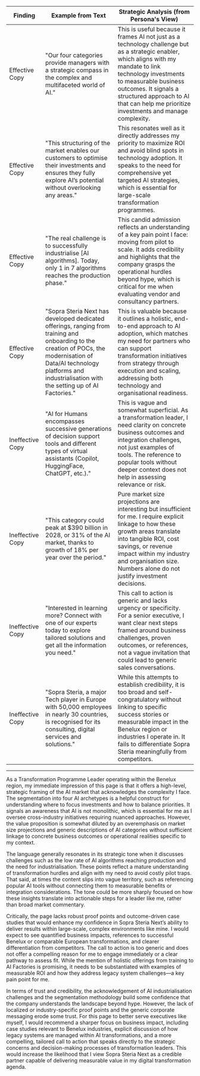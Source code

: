 | Finding          | Example from Text                                                                                                   | Strategic Analysis (from Persona's View)                                                                                                                                                                                                                                                                      |
| ---------------- | ------------------------------------------------------------------------------------------------------------------ | ------------------------------------------------------------------------------------------------------------------------------------------------------------------------------------------------------------------------------------------------------------------------------------------------------------- |
| Effective Copy   | "Our four categories provide managers with a strategic compass in the complex and multifaceted world of AI."        | This is useful because it frames AI not just as a technology challenge but as a strategic enabler, which aligns with my mandate to link technology investments to measurable business outcomes. It signals a structured approach to AI that can help me prioritize investments and manage complexity.                 |
| Effective Copy   | "This structuring of the market enables our customers to optimise their investments and ensures they fully explore AI’s potential without overlooking any areas." | This resonates well as it directly addresses my priority to maximize ROI and avoid blind spots in technology adoption. It speaks to the need for comprehensive yet targeted AI strategies, which is essential for large-scale transformation programmes.                                                           |
| Effective Copy   | "The real challenge is to successfully industrialise [AI algorithms]. Today, only 1 in 7 algorithms reaches the production phase." | This candid admission reflects an understanding of a key pain point I face: moving from pilot to scale. It adds credibility and highlights that the company grasps the operational hurdles beyond hype, which is critical for me when evaluating vendor and consultancy partners.                                    |
| Effective Copy   | "Sopra Steria Next has developed dedicated offerings, ranging from training and onboarding to the creation of POCs, the modernisation of Data/AI technology platforms and industrialisation with the setting up of AI Factories." | This is valuable because it outlines a holistic, end-to-end approach to AI adoption, which matches my need for partners who can support transformation initiatives from strategy through execution and scaling, addressing both technology and organisational readiness.                                                |
| Ineffective Copy | "AI for Humans encompasses successive generations of decision support tools and different types of virtual assistants (Copilot, HuggingFace, ChatGPT, etc.)." | This is vague and somewhat superficial. As a transformation leader, I need clarity on concrete business outcomes and integration challenges, not just examples of tools. The reference to popular tools without deeper context does not help in assessing relevance or risk.                                         |
| Ineffective Copy | "This category could peak at $390 billion in 2028, or 31% of the AI market, thanks to growth of 18% per year over the period." | Pure market size projections are interesting but insufficient for me. I require explicit linkage to how these growth areas translate into tangible ROI, cost savings, or revenue impact within my industry and organisation size. Numbers alone do not justify investment decisions.                                  |
| Ineffective Copy | "Interested in learning more? Connect with one of our experts today to explore tailored solutions and get all the information you need." | This call to action is generic and lacks urgency or specificity. For a senior executive, I want clear next steps framed around business challenges, proven outcomes, or references, not a vague invitation that could lead to generic sales conversations.                                                           |
| Ineffective Copy | "Sopra Steria, a major Tech player in Europe with 50,000 employees in nearly 30 countries, is recognised for its consulting, digital services and solutions." | While this attempts to establish credibility, it is too broad and self-congratulatory without linking to specific success stories or measurable impact in the Benelux region or industries I operate in. It fails to differentiate Sopra Steria meaningfully from competitors.                                       |

---

As a Transformation Programme Leader operating within the Benelux region, my immediate impression of this page is that it offers a high-level, strategic framing of the AI market that acknowledges the complexity I face. The segmentation into four AI archetypes is a helpful construct for understanding where to focus investments and how to balance priorities. It signals an awareness that AI is not monolithic, which is essential for me as I oversee cross-industry initiatives requiring nuanced approaches. However, the value proposition is somewhat diluted by an overemphasis on market size projections and generic descriptions of AI categories without sufficient linkage to concrete business outcomes or operational realities specific to my context.

The language generally resonates in its strategic tone when it discusses challenges such as the low rate of AI algorithms reaching production and the need for industrialisation. These points reflect a mature understanding of transformation hurdles and align with my need to avoid costly pilot traps. That said, at times the content slips into vague territory, such as referencing popular AI tools without connecting them to measurable benefits or integration considerations. The tone could be more sharply focused on how these insights translate into actionable steps for a leader like me, rather than broad market commentary.

Critically, the page lacks robust proof points and outcome-driven case studies that would enhance my confidence in Sopra Steria Next’s ability to deliver results within large-scale, complex environments like mine. I would expect to see quantified business impacts, references to successful Benelux or comparable European transformations, and clearer differentiation from competitors. The call to action is too generic and does not offer a compelling reason for me to engage immediately or a clear pathway to assess fit. While the mention of holistic offerings from training to AI Factories is promising, it needs to be substantiated with examples of measurable ROI and how they address legacy system challenges—a key pain point for me.

In terms of trust and credibility, the acknowledgement of AI industrialisation challenges and the segmentation methodology build some confidence that the company understands the landscape beyond hype. However, the lack of localized or industry-specific proof points and the generic corporate messaging erode some trust. For this page to better serve executives like myself, I would recommend a sharper focus on business impact, including case studies relevant to Benelux industries, explicit discussion of how legacy systems are managed within AI transformations, and a more compelling, tailored call to action that speaks directly to the strategic concerns and decision-making processes of transformation leaders. This would increase the likelihood that I view Sopra Steria Next as a credible partner capable of delivering measurable value in my digital transformation agenda.